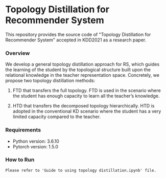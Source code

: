 # Topology Distillation for Recommender System
This repository provides the source code of "Topology Distillation for Recommender System" accepted in KDD2021 as a research paper.

### Overview
We develop a general topology distillation approach for RS, which guides the learning of the student by the topological structure built upon the relational knowledge in the teacher representation space.
Concretely, we propose two topology distillation methods: 

1) FTD that transfers the full topology. FTD is used in the scenario where the student has enough capacity to learn all the teacher’s knowledge.

2) HTD that transfers the decomposed topology hierarchically. HTD is adopted in the conventional KD scenario where the student has a very limited capacity compared to the teacher.


### Requirements
- Python version: 3.6.10
- Pytorch version: 1.5.0


### How to Run
```
Please refer to 'Guide to using topology distillation.ipynb' file.
```
